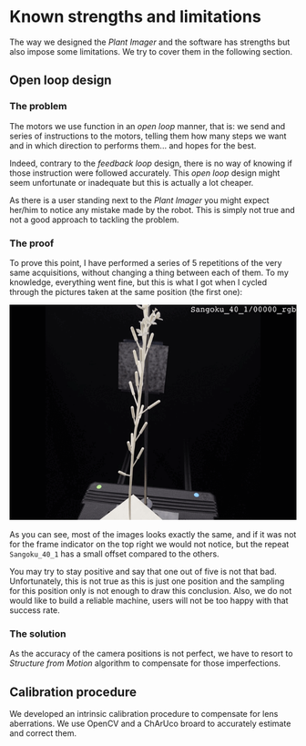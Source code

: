# Known strengths and limitations

The way we designed the _Plant Imager_ and the software has strengths but also impose some limitations.
We try to cover them in the following section.

## Open loop design

### The problem
The motors we use function in an _open loop_ manner, that is: we send and series of instructions to the motors, telling them how many steps we want and in which direction to performs them... and hopes for the best.

Indeed, contrary to the _feedback loop_ design, there is no way of knowing if those instruction were followed accurately.
This _open loop_ design might seem unfortunate or inadequate but this is actually a lot cheaper.

As there is a user standing next to the _Plant Imager_ you might expect her/him to notice any mistake made by the robot.
This is simply not true and not a good approach to tackling the problem.

### The proof
To prove this point, I have performed a series of 5 repetitions of the very same acquisitions, without changing a thing between each of them.
To my knowledge, everything went fine, but this is what I got when I cycled through the pictures taken at the same position (the first one):

![plant_imager_v2_repeatability.gif](plant_imager_v2_repeatability.gif)

As you can see, most of the images looks exactly the same, and if it was not for the frame indicator on the top right we would not notice, but the repeat `Sangoku_40_1` has a small offset compared to the others.

You may try to stay positive and say that one out of five is not that bad.
Unfortunately, this is not true as this is just one position and the sampling for this position only is not enough to draw this conclusion.
Also, we do not would like to build a reliable machine, users will not be too happy with that success rate.

### The solution
As the accuracy of the camera positions is not perfect, we have to resort to _Structure from Motion_ algorithm to compensate for those imperfections.


## Calibration procedure

We developed an intrinsic calibration procedure to compensate for lens aberrations.
We use OpenCV and a ChArUco broard to accurately estimate and correct them.